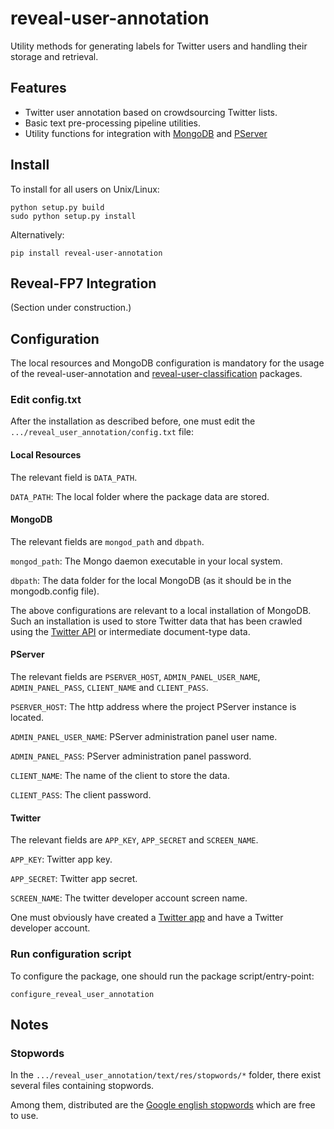 reveal-user-annotation
======================

Utility methods for generating labels for Twitter users and handling their storage and retrieval.

Features
--------
- Twitter user annotation based on crowdsourcing Twitter lists.
- Basic text pre-processing pipeline utilities.
- Utility functions for integration with [MongoDB](http://www.mongodb.org/) and [PServer](http://www.pserver-project.org/)

Install
-------

To install for all users on Unix/Linux:

    python setup.py build
    sudo python setup.py install
  
Alternatively:

    pip install reveal-user-annotation

Reveal-FP7 Integration
----------------------
(Section under construction.)

Configuration
-----------
The local resources and MongoDB configuration is mandatory for the usage of the reveal-user-annotation and [reveal-user-classification](https://github.com/MKLab-ITI/reveal-user-classification) packages.

### Edit config.txt
After the installation as described before, one must edit the `.../reveal_user_annotation/config.txt` file:

#### Local Resources
The relevant field is `DATA_PATH`.

`DATA_PATH`:                The local folder where the package data are stored.

#### MongoDB
The relevant fields are `mongod_path` and `dbpath`.

`mongod_path`:              The Mongo daemon executable in your local system.

`dbpath`:                   The data folder for the local MongoDB (as it should be in the mongodb.config file).

The above configurations are relevant to a local installation of MongoDB. Such an installation is used to store Twitter data that has been crawled using the [Twitter API](https://dev.twitter.com/rest/public) or intermediate document-type data.

#### PServer
The relevant fields are `PSERVER_HOST`, `ADMIN_PANEL_USER_NAME`, `ADMIN_PANEL_PASS`, `CLIENT_NAME` and `CLIENT_PASS`.

`PSERVER_HOST`:             The http address where the project PServer instance is located.

`ADMIN_PANEL_USER_NAME`:    PServer administration panel user name.

`ADMIN_PANEL_PASS`:         PServer administration panel password.

`CLIENT_NAME`:              The name of the client to store the data.

`CLIENT_PASS`:              The client password.

#### Twitter
The relevant fields are `APP_KEY`, `APP_SECRET` and `SCREEN_NAME`.

`APP_KEY`:                  Twitter app key.

`APP_SECRET`:               Twitter app secret.

`SCREEN_NAME`:              The twitter developer account screen name.

One must obviously have created a [Twitter app](https://apps.twitter.com/) and have a Twitter developer account.

### Run configuration script

To configure the package, one should run the package script/entry-point:

    configure_reveal_user_annotation

Notes
-----

### Stopwords
In the `.../reveal_user_annotation/text/res/stopwords/*` folder, there exist several files containing stopwords.

Among them, distributed are the [Google english stopwords](https://code.google.com/p/stop-words/) which are free to use.
